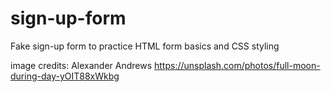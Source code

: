 # sign-up-form
Fake sign-up form to practice HTML form basics and CSS styling

image credits:
Alexander Andrews
https://unsplash.com/photos/full-moon-during-day-yOIT88xWkbg
